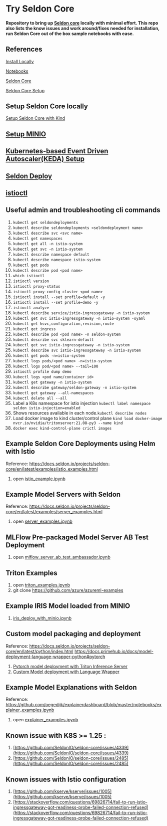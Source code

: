 # Try Seldon Core 
#### Repository to bring up [Seldon core](https://www.seldon.io/solutions/open-source-projects/core) locally with minimal effort. This repo also lists the know issues and work around/fixes needed for installation, run Seldon Core out of the box sample notebooks  with ease.

## References
[Install Locally](https://docs.seldon.io/projects/seldon-core/en/latest/install/kind.html)

[Notebooks](https://docs.seldon.io/projects/seldon-core/en/latest/examples/notebooks.html)

[Seldon Core](https://docs.seldon.io/projects/seldon-core/en/latest/index.html)

[Seldon Core Setup](https://docs.seldon.io/projects/seldon-core/en/latest/examples/seldon_core_setup.html)

## Setup Seldon Core locally
[Setup Seldon Core with Kind](./setup_seldon_core_using_kind.ipynb)

<!-- 3) `pip install seldon-core`
1) `pip install mlflow`
2)  `kind delete cluster --name seldon`
3) Note: K8S >=1.25 has HPA(HorizontalPodAutoscaler) issues. So creating cluster with  kindest/node:v1.24.7 image.
   `kind create cluster --name seldon --image kindest/node:v1.24.7`
   For apiextensions.k8s.io/v1beta1 CRD issue , use `kind create cluster --name seldon --image=kindest/node:v1.21.2`
   Refer: https://stackoverflow.com/questions/69054622/unable-to-install-crds-in-kubernetes-kind
4)  `kubectl cluster-info --context kind-seldon`
5)  `istioctl install --set profile=default -y`
6)  `kubectl label namespace default istio-injection=enabled`
7)  Follow instructions [Create Istio Gateway](https://docs.seldon.io/projects/seldon-core/en/latest/install/kind.html) , [install-seldon-core](https://docs.seldon.io/projects/seldon-core/en/latest/install/kind.html#install-seldon-core) , [local-port-forwarding](https://docs.seldon.io/projects/seldon-core/en/latest/install/kind.html#local-port-forwarding) -->

<!-- 11) Istio : Plugin certificates and key into cluster
    1) follow below steps to plugin certs for istio
     References: https://istio.io/latest/docs/tasks/security/cert-management/plugin-ca-cert/
12) Istio: Create Ingress resource
    ```
kubectl apply -f - <<EOF
apiVersion: networking.k8s.io/v1
kind: Ingress
metadata:
  annotations:
    kubernetes.io/ingress.class: istio
  name: ingress
spec:
  rules:
  - host: httpbin.example.com
    http:
      paths:
      - path: /status
        pathType: Prefix
        backend:
          service:
            name: httpbin
            port:
              number: 8000
EOF
    ```
1)  Istio Ingress setup:
    kubectl apply -f https://raw.githubusercontent.com/metallb/metallb/v0.13.7/config/manifests/metallb-native.yaml
    kubectl wait --namespace metallb-system \
                --for=condition=ready pod \
                --selector=app=metallb \
                --timeout=90s
    docker network inspect -f '{{.IPAM.Config}}' kind
    export INGRESS_NAME=istio-ingressgateway
    export INGRESS_NS=istio-system
    kubectl get svc "$INGRESS_NAME" -n "$INGRESS_NS"
    echo http://$INGRESS_HOST:$INGRESS_PORT/headers
    export INGRESS_HOST=$(kubectl -n "$INGRESS_NS" get service "$INGRESS_NAME" -o jsonpath='{.status.loadBalancer.ingress[0].ip}')
    export INGRESS_PORT=$(kubectl -n "$INGRESS_NS" get service "$INGRESS_NAME" -o jsonpath='{.spec.ports[?(@.name=="http2")].port}')
    export SECURE_INGRESS_PORT=$(kubectl -n "$INGRESS_NS" get service "$INGRESS_NAME" -o jsonpath='{.spec.ports[?(@.name=="https")].port}')
    export TCP_INGRESS_PORT=$(kubectl -n "$INGRESS_NS" get service "$INGRESS_NAME" -o jsonpath='{.spec.ports[?(@.name=="tcp")].port}')


    References:
    https://istio.io/latest/docs/tasks/traffic-management/ingress/ingress-control/#determining-the-ingress-ip-and-ports
    https://kind.sigs.k8s.io/docs/user/loadbalancer/
14) Ensure the istio ingress gatewaty is port-forwarded to localhost:8004
    kubectl port-forward $(kubectl get pods -l istio=ingressgateway -n istio-system -o jsonpath='{.items[0].metadata.name}') -n istio-system 8004:8080
    References: https://docs.seldon.io/projects/seldon-core/en/latest/examples/istio_examples.html
15)  -->
    


## [Setup MINIO](https://docs.seldon.io/projects/seldon-core/en/latest/examples/minio_setup.html)

## [Kubernetes-based Event Driven Autoscaler(KEDA) Setup](https://docs.seldon.io/projects/seldon-core/en/latest/examples/keda.html)

## [Seldon Deploy](https://deploy.seldon.io/_/downloads/en/v1.3/pdf/)

## [istioctl](https://istio.io/latest/docs/ops/diagnostic-tools/istioctl/)

## Useful admin and troubleshooting cli commands
1)  `kubectl get seldondeployments`
2)  `kubectl describe seldondeployments <seldondeployment name>`
3)  `kubectl describe svc <svc name>`
4)  `kubectl get namespaces`
5)  `kubectl get all -n istio-system`
6)  `kubectl get svc -n istio-system`
7)  `kubectl describe namespace default`
8)  `kubectl describe namespace istio-system`
9)  `kubectl get pods`
10) `kubectl describe pod <pod name>`
11) `which istioctl`
12) `istioctl version`
13) `istioctl proxy-status`
14) `istioctl proxy-config cluster <pod name>`
15) `istioctl install --set profile=default -y`
16) `istioctl install --set profile=demo -y`
17) `istioctl analyze`
18) `kubectl describe service/istio-ingressgateway -n istio-system`
19) `kubectl get svc istio-ingressgateway -n istio-system -oyaml`
20) `kubectl get ksvc,configuration,revision,route`
21) `kubectl get ingress`
22) `kubectl describe pod <pod name> -n seldon-system`
23) `kubectl describe svc sklearn-default`
24) `kubectl get svc istio-ingressgateway -n istio-system`
25) `kubectl describe svc istio-ingressgateway -n istio-system`
26) `kubectl get pods -n=istio-system`
27) `kubectl logs pods/<pod name> -n=istio-system`
28) `kubectl logs pod/<pod name> --tail=100`
29) `istioctl profile dump demo`
30) `kubectl logs <pod name/container id>`
31) `kubectl get gateway -n istio-system`
32) `kubectl describe gateway/seldon-gateway -n istio-system`
33) `kubectl get gateway --all-namespaces`
34) `kubectl delete all --all`
35) Label a K8s namespace for istio injection `kubectl label namespace seldon istio-injection=enabled`
36) Shows resources available in each node.`kubectl describe nodes`
37) Load docker image to kind cluster/control plane `kind load docker-image nvcr.io/nvidia/tritonserver:21.08-py3 --name kind`
38) `docker exec kind-control-plane crictl images`


## Example Seldon Core Deployments using Helm with Istio
Reference: https://docs.seldon.io/projects/seldon-core/en/latest/examples/istio_examples.html 
1) open [istio_example.ipynb](./istio_example.ipynb)

## Example Model Servers with Seldon
Reference: https://docs.seldon.io/projects/seldon-core/en/latest/examples/server_examples.html
1) open [server_examples.ipynb](./server_examples.ipynb)

## MLFlow Pre-packaged Model Server AB Test Deployment
1) open [mlflow_server_ab_test_ambassador.ipynb](./mlflow_server_ab_test_ambassador.ipynb)

## Triton Examples
1) open [triton_examples.ipynb](./triton_examples.ipynb)
2) git clone https://github.com/azure/azureml-examples

## Example IRIS Model loaded from MINIO
1) [iris_deploy_with_minio.ipynb](./iris_deploy_with_minio.ipynb)

## Custom model packaging and deployment
Reference: https://docs.seldon.io/projects/seldon-core/en/latest/python/index.html
https://docs.primehub.io/docs/model-deployment-language-wrapper-python#pytorch
1)  [Pytorch model deployment with Triton Inference Server](./triton_deploy_custom_model.ipynb)
2)  [Custom Model deployment with Language Wrapper](./custom-models/mnist_cnn_pt/README.md)


## Example Model Explanations with Seldon
Reference: https://github.com/oegedijk/explainerdashboard/blob/master/notebooks/explainer_examples.ipynb
1)  open [explainer_examples.ipynb](./explainer_examples.ipynb)

## Known issue with K8S >= 1.25 : 
1)  [https://github.com/SeldonIO/seldon-core/issues/4339](https://github.com/SeldonIO/seldon-core/issues/4339)
2)  [https://github.com/SeldonIO/seldon-core/issues/2485](https://github.com/SeldonIO/seldon-core/issues/2485)

## Known issues with Istio configuration
1) [https://github.com/kserve/kserve/issues/1005](https://github.com/kserve/kserve/issues/1005)
2) [https://stackoverflow.com/questions/69826714/fail-to-run-istio-ingressgateway-got-readiness-probe-failed-connection-refused](https://stackoverflow.com/questions/69826714/fail-to-run-istio-ingressgateway-got-readiness-probe-failed-connection-refused)